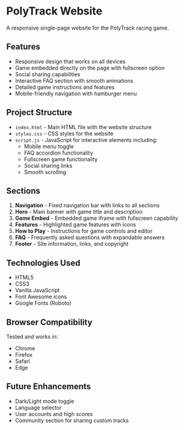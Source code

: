 # PolyTrack Website

A responsive single-page website for the PolyTrack racing game.

## Features

- Responsive design that works on all devices
- Game embedded directly on the page with fullscreen option
- Social sharing capabilities
- Interactive FAQ section with smooth animations
- Detailed game instructions and features
- Mobile-friendly navigation with hamburger menu

## Project Structure

- `index.html` - Main HTML file with the website structure
- `styles.css` - CSS styles for the website
- `script.js` - JavaScript for interactive elements including:
  - Mobile menu toggle
  - FAQ accordion functionality
  - Fullscreen game functionality
  - Social sharing links
  - Smooth scrolling

## Sections

1. **Navigation** - Fixed navigation bar with links to all sections
2. **Hero** - Main banner with game title and description
3. **Game Embed** - Embedded game iframe with fullscreen capability
4. **Features** - Highlighted game features with icons
5. **How to Play** - Instructions for game controls and editor
6. **FAQ** - Frequently asked questions with expandable answers
7. **Footer** - Site information, links, and copyright

## Technologies Used

- HTML5
- CSS3
- Vanilla JavaScript
- Font Awesome icons
- Google Fonts (Roboto)

## Browser Compatibility

Tested and works in:
- Chrome
- Firefox
- Safari
- Edge

## Future Enhancements

- Dark/Light mode toggle
- Language selector
- User accounts and high scores
- Community section for sharing custom tracks 